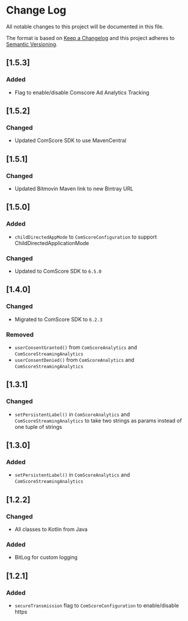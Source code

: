 # Change Log
All notable changes to this project will be documented in this file.

The format is based on [Keep a Changelog](http://keepachangelog.com/)
and this project adheres to [Semantic Versioning](http://semver.org/).

## [1.5.3]
### Added
- Flag to enable/disable Comscore Ad Analytics Tracking

## [1.5.2]
### Changed
- Updated ComScore SDK to use MavenCentral

## [1.5.1]
### Changed
- Updated Bitmovin Maven link to new Bintray URL

## [1.5.0]

### Added
- `childDirectedAppMode` to `ComScoreConfiguration` to support ChildDirectedApplicationMode

### Changed
- Updated to ComScore SDK to `6.5.0`

## [1.4.0]

### Changed
- Migrated to ComScore SDK to `6.2.3`

### Removed
- `userConsentGranted()` from `ComScoreAnalytics` and `ComScoreStreamingAnalytics`
- `userConsentDenied()` from `ComScoreAnalytics` and `ComScoreStreamingAnalytics`

## [1.3.1]

### Changed
- `setPersistentLabel()` in  `ComScoreAnalytics` and `ComScoreStreamingAnalytics` to take two strings as params instead of one tuple of strings

## [1.3.0]

### Added
-  `setPersistentLabel()` in  `ComScoreAnalytics` and `ComScoreStreamingAnalytics`

## [1.2.2]

### Changed
- All classes to Kotlin from Java

### Added
- BitLog for custom logging

## [1.2.1]

### Added
- `secureTransmission` flag to `ComScoreConfiguration` to enable/disable https 
